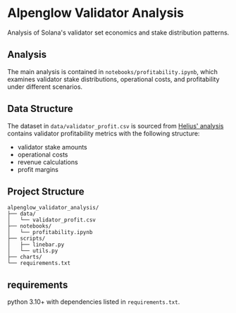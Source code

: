 # Alpenglow Validator Analysis

Analysis of Solana's validator set economics and stake distribution patterns.

## Analysis

The main analysis is contained in `notebooks/profitability.ipynb`, which examines validator stake distributions, operational costs, and profitability under different scenarios.

## Data Structure

The dataset in `data/validator_profit.csv` is sourced from [Helius' analysis](https://www.helius.dev/blog/simd-228) contains validator profitability metrics with the following structure:
- validator stake amounts
- operational costs
- revenue calculations
- profit margins

## Project Structure

```
alpenglow_validator_analysis/
├── data/
│   └── validator_profit.csv
├── notebooks/
│   └── profitability.ipynb
├── scripts/
│   ├── linebar.py
│   └── utils.py
├── charts/
└── requirements.txt
```

## requirements

python 3.10+ with dependencies listed in `requirements.txt`.
